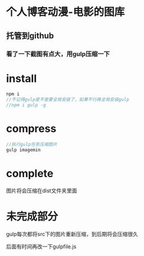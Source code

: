 # 个人博客动漫-电影的图库
## 托管到github
### 看了一下截图有点大，用gulp压缩一下

# install
```js
npm i
//不记得gulp是不是要全局安装了，如果不行再全局安装gulp
//npm i gulp -g
```

# compress
```js
//执行gulp任务压缩图片
gulp imagemin
```

# complete
图片将会压缩在dist文件夹里面

# 未完成部分
gulp每次都将src下的图片重新压缩，到后期将会压缩很久

后面有时间再改一下gulpfile.js


